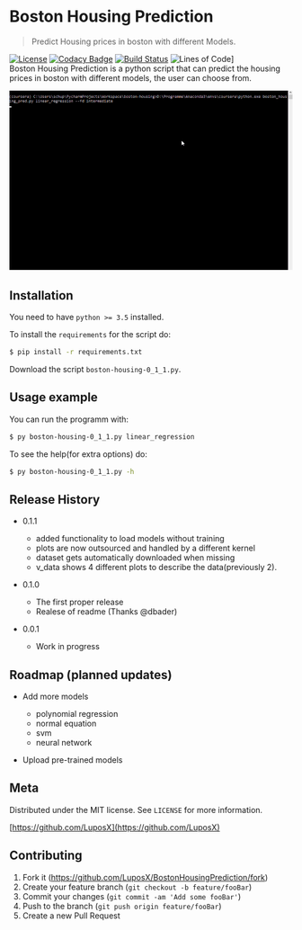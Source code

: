 # Boston Housing Prediction
> Predict Housing prices in boston with different Models.   
  
[![License][license-badge]][license-url]
[![Codacy Badge][codacy-badge]][codacy-url]
[![Build Status][travis-badge]][travis-url]
![Lines of Code][lines-codes-badge]]  
Boston Housing Prediction is a python script that can predict the housing prices in boston with different models, the user can choose from.  

![header](res/img/script_preview_scaled.gif)

## Installation
You need to have `python >= 3.5` installed.

To install the `requirements` for the script do:  

```sh
$ pip install -r requirements.txt
```
Download the script `boston-housing-0_1_1.py`.

## Usage example

You can run the programm with:
```sh
$ py boston-housing-0_1_1.py linear_regression
```  
To see the help(for extra options) do:
```sh
$ py boston-housing-0_1_1.py -h
```  

<!--_For more examples and usage, please refer to the [Wiki][wiki]._-->

## Release History

*   0.1.1
    *   added functionality to load models without training
    *   plots are now outsourced and handled by a different kernel
    *   dataset gets automatically downloaded when missing
    *   v_data shows 4 different plots to describe the data(previously 2).
    
*   0.1.0  
    *   The first proper release
    *   Realese of readme (Thanks @dbader)
       
*   0.0.1  
    *   Work in progress

## Roadmap (planned updates)

*   Add more models

    *   polynomial regression
    *   normal equation
    *   svm
    *   neural network

*   Upload pre-trained models 

## Meta

<!--Your Name – [@YourTwitter](https://twitter.com/dbader_org) – YourEmail@example.com-->

Distributed under the MIT license. See ``LICENSE`` for more information.

[https://github.com/LuposX](https://github.com/LuposX)

## Contributing

1.  Fork it (<https://github.com/LuposX/BostonHousingPrediction/fork>)
2.  Create your feature branch (`git checkout -b feature/fooBar`)
3.  Commit your changes (`git commit -am 'Add some fooBar'`)
4.  Push to the branch (`git push origin feature/fooBar`)
5.  Create a new Pull Request

<!-- Markdown link & img dfn's -->
[codacy-badge]: https://api.codacy.com/project/badge/Grade/089e59afa6a44e629b1267f8abaad038
[codacy-url]:https://app.codacy.com/manual/LuposX/BostonHousingPrediction/dashboard
[license-badge]: https://img.shields.io/github/license/LuposX/sentdex_fixed_market_stock
[license-url]: https://github.com/LuposX/BostonHousingPrediction/blob/master/LICENSE
[travis-url]: https://travis-ci.com/LuposX/BostonHousingPrediction
[travis-badge]: https://travis-ci.com/LuposX/BostonHousingPrediction.svg?branch=master
[lines-codes-badge]: https://tokei.rs/b1/github/LuposX/BostonHousingPrediction?category=code
